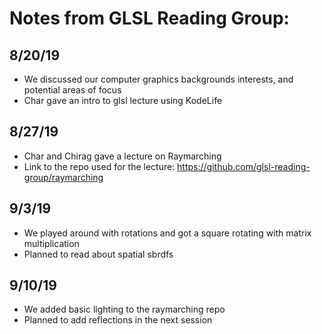 # Notes from GLSL Reading Group:

## 8/20/19
* We discussed our computer graphics backgrounds interests, and potential areas of focus 
* Char gave an intro to glsl lecture using KodeLife


## 8/27/19
* Char and Chirag gave a lecture on Raymarching
* Link to the repo used for the lecture: https://github.com/glsl-reading-group/raymarching

## 9/3/19
* We played around with rotations and got a square rotating with matrix multiplication
* Planned to read about spatial sbrdfs 

## 9/10/19
* We added basic lighting to the raymarching repo
* Planned to add reflections in the next session
